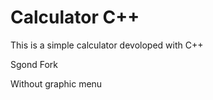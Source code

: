 # Calculator C++
This is a simple calculator devoloped with C++


Sgond Fork

  
  Without graphic menu